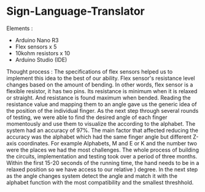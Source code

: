 # Sign-Language-Translator
Elements :
- Arduino Nano R3
- Flex sensors x 5
- 10kohm resistors x 10
- Arduino Studio (IDE)

Thought process :
The specifications of flex sensors helped us to implement this idea to the best of our ability.
Flex sensor's resistance level changes based on the amount of bending. In other words, flex sensor is a flexible resistor, it has two pins. Its resistance is minimum when it is relaxed or straight. And resistance is found maximum when bended. Reading the resistance value and mapping them to an angle gave us the generic idea of the position of the individual finger. As the next step through several rounds of testing, we were able to find the desired angle of each finger momentously and use them to visualize the according to the alphabet. The system had an accuracy of 97%. The main factor that affected reducing the accuracy was the alphabet which had the same finger angle but different Z-axis coordinates.
For example Alphabets, M and E or K and the number two were the places we had the most challenges.
The whole process of building the circuits, implementation and testing took over a period of three months.
Within the first 15-20 seconds of the running time, the hand needs to be in a relaxed position so we have access to our relative ) degree. In the next step as the angle changes system detect the angle and match it with the alphabet function with the most compatibility and the smallest threshhold.


